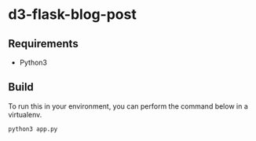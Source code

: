 # d3-flask-blog-post

## Requirements
* Python3

## Build

To run this in your environment, you can perform the command below in a virtualenv.

```bash
python3 app.py
```
